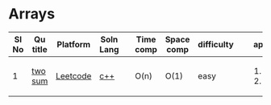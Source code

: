 # Arrays

| Sl No | Qu title | Platform                            | Soln Lang |   | Time comp | Space comp | difficulty |    | approach |
| --     | ---     |   ------                            | ---       |-- | ---       | ---        | ----       | -- | ---------|
| 1    | [two sum](https://leetcode.com/problems/two-sum)       | [Leetcode](../leetcodeQuestions.md) | [c++](https://github.com/Rikhldr0267/Code-Insight/blob/main/Leetcode/Arrays/C%2B%2B/two%20sum.cpp)       |   | O(n)      | O(1)        | easy       |    | <ol><li>Hashing</li><li>map</li> </ol>|
